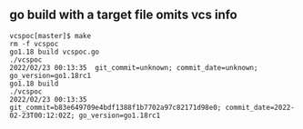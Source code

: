 ## go build with a target file omits vcs info

```
vcspoc[master]$ make
rm -f vcspoc
go1.18 build vcspoc.go
./vcspoc
2022/02/23 00:13:35  git_commit=unknown; commit_date=unknown; go_version=go1.18rc1
go1.18 build
./vcspoc
2022/02/23 00:13:35  git_commit=b83e649709e4bdf1388f1b7702a97c82171d98e0; commit_date=2022-02-23T00:12:02Z; go_version=go1.18rc1
```
